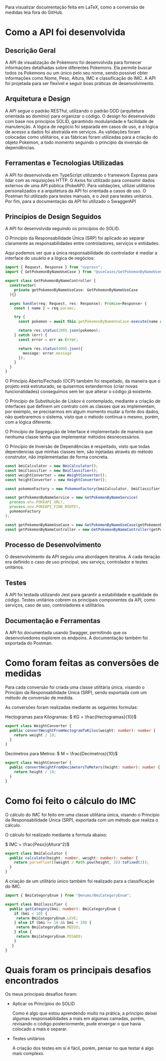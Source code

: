 Para visualizar documentação feita em LaTeX, como a conversão de medidas leia fora do GitHub.

# Como a API foi desenvolvida

## Descrição Geral

A API de visualização de Pokemons foi desenvolvida para fornecer informações detalhadas sobre diferentes Pokemons. Ela permite buscar todos os Pokemons ou um único pelo seu nome, sendo possível obter informações como Nome, Peso, Altura, IMC e classificação do IMC. A API foi projetada para ser flexível e seguir boas práticas de desenvolvimento.

## Arquitetura e Design

A API segue o padrão RESTful, utilizando o padrão DDD (arquitetura orientada ao domínio) para organizar o código. O design foi desenvolvido com base nos princípios SOLID, garantindo modularidade e facilidade de manutenção. A lógica de negócio foi separada em casos de uso, e a lógica de acesso a dados foi abstraída em serviços. As validações foram colocadas como utilitários, e as fábricas foram utilizadas para a criação do objeto Pokemon, a todo momento seguindo o princípio da inversão de dependências.

## Ferramentas e Tecnologias Utilizadas

A API foi desenvolvida em TypeScript utilizando o framework Express para lidar com as requisições HTTP. O Axios foi utilizado para consumir dados externos de uma API pública (PokeAPI). Para validações, utilizei utilitários personalizados e a arquitetura da API foi orientada a casos de uso. O Postman foi utilizado para testes manuais, e o Jest para testes unitários. Por fim, para a documentação da API foi utilizado o SwaggerAPI

## Princípios de Design Seguidos

A API foi desenvolvida seguindo os princípios do SOLID. 

O Princípio da Responsabilidade Única (SRP) foi aplicado ao separar claramente as responsabilidades entre controladores, serviços e entidades. 

Aqui podemos ver que a única responsabilidade do controlador é mediar a interface do usuário e a lógica de negócios:

``` Typescript
import { Request, Response } from "express";
import { GetPokemonByNameUseCase } from "@useCases/GetPokemonByNameUseCase";

export class GetPokemonByNameController {
  constructor(
    private getPokemonByNameUseCase: GetPokemonByNameUseCase
  ){}

  async handle(req: Request, res: Response): Promise<Response> {
    const { name } = req.params;

    try {
      const pokemon = await this.getPokemonByNameUseCase.execute(name as string);

      return res.status(200).json(pokemon);
    } catch (err) {
      const error = err as Error;

      return res.status(400).json({
        message: error.message
      });
    }
  }
}
```

O Princípio Aberto/Fechado (OCP) também foi respeitado, da maneira que o projeto está estruturado, se quisermos extendermos (criar novas funcionalidades) conseguimos sem ter que alterar o código já existente.

O Princípio de Substituição de Liskov é contemplado, mediante a criação de interfaces que definem um contrato com as classes que as implementam, por exemplo, se precisarmos em algum momento mudar a fonte dos dados, não quebraremos o sistema, visto que o método continua o mesmo, porém, com a lógica diferente.

O Princípio de Segregação de Interface é implementado de maneira que nenhuma classe tenha que implementar métodos desnecessários.

O Princípio de Inversão de Dependências é respeitado, visto que todas dependencias que minhas classes tem, são injetadas através do método construtor, não implementadas de forma concreta.

``` Typescript
const bmiCalculator = new BmiCalculator();
const bmiClassifier = new BmiClassifier();
const weightConverter = new WeightConverter();
const heightConverter = new HeightConverter();

const pokemonFactory = new PokemonFactory(bmiCalculator, bmiClassifier, weightConverter, heightConverter);

const getPokemonByNameService = new GetPokemonByNameService(
  process.env.POKEAPI_URL!, 
  process.env.POKEAPI_FIND_ROUTE!, 
  pokemonFactory
);

const getPokemonByNameUseCase = new GetPokemonByNameUseCase(getPokemonByNameService);
const getPokemonByNameController = new GetPokemonByNameController(getPokemonByNameUseCase);
```

## Processo de Desenvolvimento

O desenvolvimento da API seguiu uma abordagem iterativa. A cada iteração era definido o caso de uso principal, seu serviço, controlador e testes unitários.

## Testes

A API foi testada utilizando Jest para garantir a estabilidade e qualidade do código. Testes unitários cobrem os principais componentes da API, como serviços, caso de uso, controladores e utilitários.

## Documentação e Ferramentas

A API foi documentada usando Swagger, permitindo que os desenvolvedores explorem os endpoins. A documentação também foi exportada do Postman.

# Como foram feitas as conversões de medidas

Para cada conversão foi criada uma classe utilitária única, visando o Princípio da Responsabilidade Única (SRP), sendo exportada com um método de conversão de medida.

As conversões foram realizadas mediante as seguintes formulas:

Hectogramas para Kilogramas:
$ KG = \frac{Hectogramas}{10}$

``` Typescript
export class WeightConverter {
  public convertWeightFromHectogramToKilos(weight: number): number {
    return weight / 10;
  }
}
```


Decímetros para Metros:
$ M = \frac{Decímetros}{10}$

``` Typescript
export class HeightConverter {
  public convertHeightFromDecimetersToMeters(height: number): number {
    return height / 10;
  }
}
```


# Como foi feito o cálculo do IMC

O cálculo do IMC foi feito em uma classe utilitária única, visando o Princípio da Responsabilidade Única (SRP), exportada com um método que realiza o cálculo.

O cálculo foi realizado mediante a formula abaixo:

$ IMC = \frac{Peso}{Altura^2}$

``` Typescript
export class BmiCalculator {
  public calculate(height: number, weight: number): number {
    return parseFloat((weight / Math.pow(height, 2)).toFixed(2));
  }
}
```

A criação de um utilitário único também foi realizado para a classificação do IMC.

``` Typescript
import { BmiCategoryEnum } from "@enums/BmiCategoryEnum";

export class BmiClassifier {
  public getCategory(bmi: number): BmiCategoryEnum {
    if (bmi < 10) {
     return BmiCategoryEnum.LEVE;
    } else if (bmi >= 10 && bmi < 20) {
     return BmiCategoryEnum.MEDIO;
    } else {
     return BmiCategoryEnum.PESADO;
    }
   }
}
```

# Quais foram os principais desafios encontrados

Os meus principais desafios foram:

- Aplicar os Princípios do SOLID
  
  Como é algo que estou aprendendo muito na prática, a princípio deixei algumas responsabilidades a mais em algumas camadas, porém, revisando o código posteriormente, pude enxergar o que havia colocado a mais e separar.

- Testes unitários

  A criação dos testes em sí é fácil, porém, pensar no que testar é algo mais complexo.

